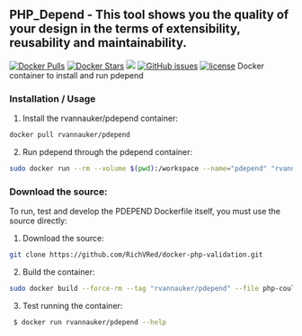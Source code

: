 ## PHP_Depend - This tool shows you the quality of your design in the terms of extensibility, reusability and maintainability.
[![Docker Pulls](https://img.shields.io/docker/pulls/rvannauker/pdepend.svg)](https://hub.docker.com/r/vannauker/pdepend/) [![Docker Stars](https://img.shields.io/docker/stars/rvannauker/pdepend.svg)](https://hub.docker.com/r/rvannauker/pdepend/) [![](https://images.microbadger.com/badges/image/rvannauker/pdepend:latest.svg)](https://microbadger.com/images/rvannauker/pdepend:latest) [![GitHub issues](https://img.shields.io/github/issues/RichVRed/docker-php-validation.svg)](https://github.com/RichVRed/docker-php-validation) [![license](https://img.shields.io/github/license/RichVRed/docker-php-validation.svg)](https://tldrlegal.com/license/mit-license)
Docker container to install and run pdepend

### Installation / Usage
1. Install the rvannauker/pdepend container:
```bash
docker pull rvannauker/pdepend
```
2. Run pdepend through the pdepend container:
```bash
sudo docker run --rm --volume $(pwd):/workspace --name="pdepend" "rvannauker/pdepend" {destination}
```

### Download the source:
To run, test and develop the PDEPEND Dockerfile itself, you must use the source directly:
1. Download the source:
```bash
git clone https://github.com/RichVRed/docker-php-validation.git
```
2. Build the container:
```bash
sudo docker build --force-rm --tag "rvannauker/pdepend" --file php-coulping-detector.dockerfile .
```
3. Test running the container:
```bash
 $ docker run rvannauker/pdepend --help
```